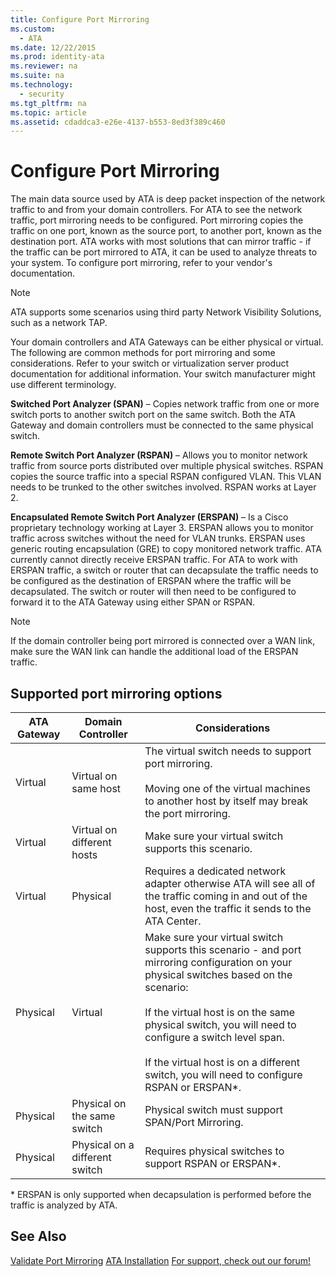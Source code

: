 ```yaml
---
title: Configure Port Mirroring
ms.custom: 
  - ATA
ms.date: 12/22/2015
ms.prod: identity-ata
ms.reviewer: na
ms.suite: na
ms.technology: 
  - security
ms.tgt_pltfrm: na
ms.topic: article
ms.assetid: cdaddca3-e26e-4137-b553-8ed3f389c460
---
```

# Configure Port Mirroring
The main data source used by ATA is deep packet inspection of the network traffic to and from your domain controllers. For ATA to see the network traffic, port mirroring needs to be configured. Port mirroring copies the traffic on one port, known as the source port, to another port, known as the destination port.  ATA works with most solutions that can mirror traffic - if the traffic can be port mirrored to ATA, it can be used to analyze threats to your system. To configure port mirroring, refer to your vendor's documentation.

> [!NOTE]
> ATA supports some scenarios using third party Network Visibility Solutions, such as a network TAP.

Your domain controllers and ATA Gateways can be either physical or virtual. The following are common methods for port mirroring and some considerations. Refer to your switch or virtualization server product documentation for additional information. Your switch manufacturer might use different terminology.

**Switched Port Analyzer (SPAN)** – Copies network traffic from one or more switch ports to another switch port on the same switch. Both the ATA Gateway and domain controllers must be connected to the same physical switch.

**Remote Switch Port Analyzer (RSPAN)**  – Allows you to monitor network traffic from source ports distributed over multiple physical switches. RSPAN copies the source traffic into a special RSPAN configured VLAN. This VLAN needs to be trunked to the other switches involved. RSPAN works at Layer 2.

**Encapsulated Remote Switch Port Analyzer (ERSPAN)** – Is a Cisco proprietary technology working at Layer 3. ERSPAN allows you to monitor traffic across switches without the need for VLAN trunks. ERSPAN uses generic routing encapsulation (GRE) to copy monitored network traffic. ATA currently cannot directly receive ERSPAN traffic. For ATA to work with ERSPAN traffic, a switch or router that can decapsulate the traffic needs to be configured as the destination of ERSPAN where the traffic will be decapsulated. The switch or router will then need to be configured to forward it to the ATA Gateway using either SPAN or RSPAN.

> [!NOTE]
> If the domain controller being port mirrored is connected over a WAN link, make sure the WAN link can handle the additional load of the ERSPAN traffic.

## Supported port mirroring options

|ATA Gateway|Domain Controller|Considerations|
|---------------|---------------------|------------------|
|Virtual|Virtual on same host|The virtual switch needs to support port mirroring.<br /><br />Moving one of the virtual machines to another host by itself may break the port mirroring.|
|Virtual|Virtual on different hosts|Make sure your virtual switch supports this scenario.|
|Virtual|Physical|Requires a dedicated network adapter otherwise ATA will see all of the traffic coming in and out of the host, even the traffic it sends to the ATA Center.|
|Physical|Virtual|Make sure your virtual switch supports this scenario - and port mirroring configuration on your physical switches based on the scenario:<br /><br />If the virtual host is on the same physical switch, you will need to configure a switch level span.<br /><br />If the virtual host is on a different switch, you will need to configure RSPAN or ERSPAN&#42;.|
|Physical|Physical on the same switch|Physical switch must support SPAN/Port Mirroring.|
|Physical|Physical on a different switch|Requires physical switches to support RSPAN or ERSPAN&#42;.|
&#42; ERSPAN is only supported when decapsulation is performed before the traffic is analyzed by ATA.

## See Also
[Validate Port Mirroring](../../ems/ATA_Content/Validate-Port-Mirroring.md)
 [ATA Installation](../../ems/ATA_Content/ATA-Installation.md)
 [For support, check out our forum!](https://social.technet.microsoft.com/Forums/security/en-US/home?forum=mata)

